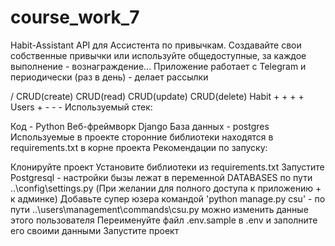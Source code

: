 # course_work_7

Habit-Assistant
API для Ассистента по привычкам. Создавайте свои собственные привычки 
или используйте общедоступные, за каждое выполнение - вознаграждение... 
Приложение работает с Telegram и периодически (раз в день) - делает рассылки

/	CRUD(create)	CRUD(read)	CRUD(update)	CRUD(delete)
Habit	+	+	+	+
Users	+	-	-	-
Используемый стек:

Код - Python
Веб-фреймворк Django
База данных - postgres
Используемые в проекте сторонние библиотеки находятся в requirements.txt в корне проекта
Рекомендации по запуску:

Клонируйте проект
Установите библиотеки из requirements.txt
Запустите Postgresql - настройки бызы лежат в переменной DATABASES по пути ..\config\settings.py 
(При желании для полного доступа к приложению + к админке) 
Добавьте супер юзера командой 'python manage.py csu' - по пути ..\users\management\commands\csu.py 
можно изменить данные этого пользователя
Переименуйте файл .env.sample в .env и заполните его своими данными
Запустите проект